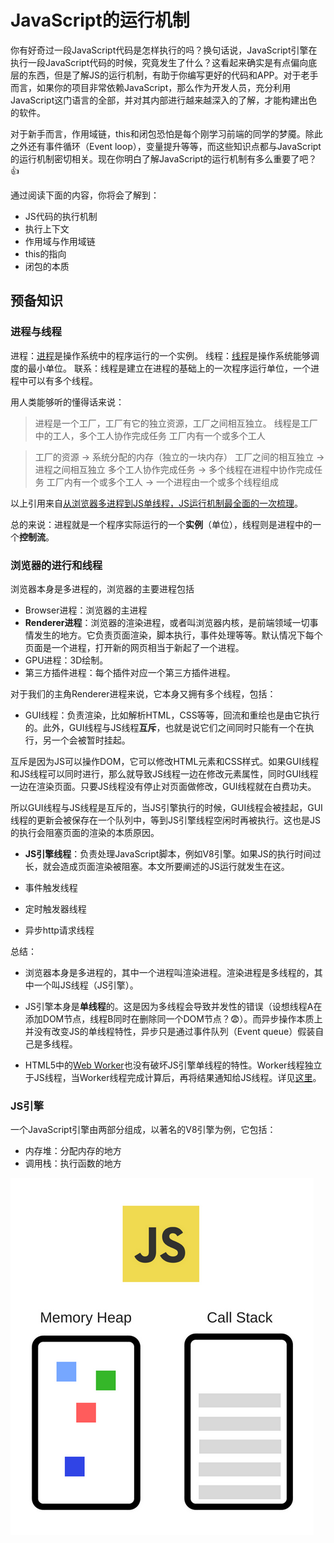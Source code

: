 # JavaScript的运行机制

你有好奇过一段JavaScript代码是怎样执行的吗？换句话说，JavaScript引擎在执行一段JavaScript代码的时候，究竟发生了什么？这看起来确实是有点偏向底层的东西，但是了解JS的运行机制，有助于你编写更好的代码和APP。对于老手而言，如果你的项目非常依赖JavaScript，那么作为开发人员，充分利用JavaScript这门语言的全部，并对其内部进行越来越深入的了解，才能构建出色的软件。

对于新手而言，作用域链，this和闭包恐怕是每个刚学习前端的同学的梦魇。除此之外还有事件循环（Event loop），变量提升等等，而这些知识点都与JavaScript的运行机制密切相关。现在你明白了解JavaScript的运行机制有多么重要了吧？:thumbsup:

通过阅读下面的内容，你将会了解到：
* JS代码的执行机制
* 执行上下文
* 作用域与作用域链
* this的指向
* 闭包的本质

## 预备知识

### 进程与线程

进程：[进程](https://zh.m.wikipedia.org/wiki/%E8%A1%8C%E7%A8%8B)是操作系统中的程序运行的一个实例。
线程：[线程](https://zh.m.wikipedia.org/wiki/%E7%BA%BF%E7%A8%8B)是操作系统能够调度的最小单位。
联系：线程是建立在进程的基础上的一次程序运行单位，一个进程中可以有多个线程。

用人类能够听的懂得话来说：

>进程是一个工厂，工厂有它的独立资源，工厂之间相互独立。
>线程是工厂中的工人，多个工人协作完成任务
>工厂内有一个或多个工人

>工厂的资源 -> 系统分配的内存（独立的一块内存）
>工厂之间的相互独立 -> 进程之间相互独立
>多个工人协作完成任务 -> 多个线程在进程中协作完成任务
>工厂内有一个或多个工人 -> 一个进程由一个或多个线程组成

以上引用来自[从浏览器多进程到JS单线程，JS运行机制最全面的一次梳理](https://juejin.im/post/5a6547d0f265da3e283a1df7#heading-2)。

总的来说：进程就是一个程序实际运行的一个**实例**（单位），线程则是进程中的一个**控制流**。

### 浏览器的进行和线程

浏览器本身是多进程的，浏览器的主要进程包括

* Browser进程：浏览器的主进程
* **Renderer进程**：浏览器的渲染进程，或者叫浏览器内核，是前端领域一切事情发生的地方。它负责页面渲染，脚本执行，事件处理等等。默认情况下每个页面是一个进程，打开新的网页相当于新起了一个进程。
* GPU进程：3D绘制。
* 第三方插件进程：每个插件对应一个第三方插件进程。

对于我们的主角Renderer进程来说，它本身又拥有多个线程，包括：

* GUI线程：负责渲染，比如解析HTML，CSS等等，回流和重绘也是由它执行的。此外，GUI线程与JS线程**互斥**，也就是说它们之间同时只能有一个在执行，另一个会被暂时挂起。

互斥是因为JS可以操作DOM，它可以修改HTML元素和CSS样式。如果GUI线程和JS线程可以同时进行，那么就导致JS线程一边在修改元素属性，同时GUI线程一边在渲染页面。只要JS线程没有停止对页面做修改，GUI线程就在白费功夫。

所以GUI线程与JS线程是互斥的，当JS引擎执行的时候，GUI线程会被挂起，GUI线程的更新会被保存在一个队列中，等到JS引擎线程空闲时再被执行。这也是JS的执行会阻塞页面的渲染的本质原因。

* **JS引擎线程**：负责处理JavaScript脚本，例如V8引擎。如果JS的执行时间过长，就会造成页面渲染被阻塞。本文所要阐述的JS运行就发生在这。

* 事件触发线程
* 定时触发器线程
* 异步http请求线程

总结：
* 浏览器本身是多进程的，其中一个进程叫渲染进程。渲染进程是多线程的，其中一个叫JS线程（JS引擎）。

* JS引擎本身是**单线程**的。这是因为多线程会导致并发性的错误（设想线程A在添加DOM节点，线程B同时在删除同一个DOM节点？:fearful:）。而异步操作本质上并没有改变JS的单线程特性，异步只是通过事件队列（Event queue）假装自己是多线程。

* HTML5中的[Web Worker](https://developer.mozilla.org/zh-CN/docs/Web/API/Web_Workers_API)也没有破坏JS引擎单线程的特性。Worker线程独立于JS线程，当Worker线程完成计算后，再将结果通知给JS线程。详见[这里](http://www.ruanyifeng.com/blog/2018/07/web-worker.html)。

### JS引擎

一个JavaScript引擎由两部分组成，以著名的V8引擎为例，它包括：
* 内存堆：分配内存的地方
* 调用栈：执行函数的地方

![img](https://github.com/Rana1257/Front-end-Collections/blob/master/docs/static/img/JavaScript%E7%9A%84%E6%89%A7%E8%A1%8C%E6%9C%BA%E5%88%B6-%E5%9B%BE1.jpg)
